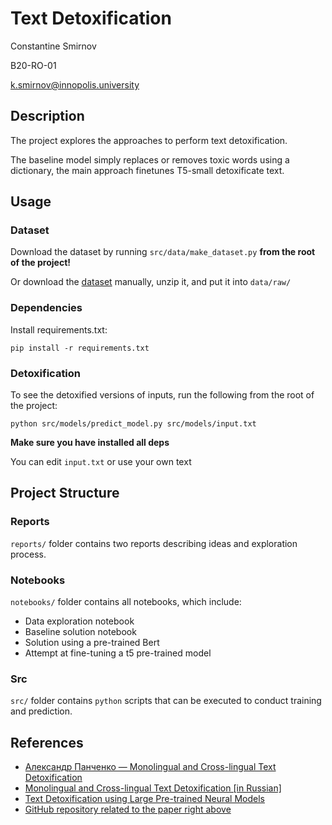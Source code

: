 # Text Detoxification

Constantine Smirnov

B20-RO-01

k.smirnov@innopolis.university

## Description

The project explores the approaches to perform text detoxification.

The baseline model simply replaces or removes toxic words using a dictionary,
the main approach finetunes T5-small detoxificate text.

## Usage

### Dataset

Download the dataset by running `src/data/make_dataset.py` **from the root of the
project!**

Or download the [dataset](https://github.com/skoltech-nlp/detox/releases/download/emnlp2021/filtered_paranmt.zip) manually, unzip it, and put it into `data/raw/`

### Dependencies

Install requirements.txt:

`pip install -r requirements.txt`

### Detoxification

To see the detoxified versions of inputs, run the following from the root of the project:

```
python src/models/predict_model.py src/models/input.txt
```

**Make sure you have installed all deps**

You can edit `input.txt` or use your own text

## Project Structure

### Reports

`reports/` folder contains two reports describing ideas and exploration process.

### Notebooks

`notebooks/` folder contains all notebooks, which include:

- Data exploration notebook
- Baseline solution notebook
- Solution using a pre-trained Bert
- Attempt at fine-tuning a t5 pre-trained model

### Src

`src/` folder contains `python` scripts that can be executed to conduct training and prediction.




## References

- [Александр Панченко — Monolingual and Cross-lingual Text Detoxification](https://www.youtube.com/watch?v=PEo3UJKwsN0&t=1219s&ab_channel=%D0%9C%D0%A2%D0%A1Digital)
- [Monolingual and Cross-lingual Text Detoxification [in Russian]](https://www.youtube.com/watch?v=1RsHbmzY2Mg&ab_channel=BayesGroup.ru)
- [Text Detoxification using Large Pre-trained Neural Models](https://arxiv.org/abs/2109.08914)
- [GitHub repository related to the paper right above](https://github.com/s-nlp/detox)
